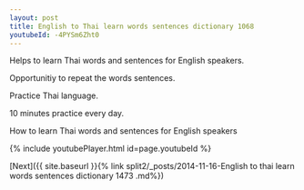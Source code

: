 ```yaml
---
layout: post
title: English to Thai learn words sentences dictionary 1068 
youtubeId: -4PYSm6Zht0
---
```

 
 
Helps to learn Thai words and sentences for English speakers.

Opportunitiy to repeat the words sentences. 

Practice Thai language. 
 
10 minutes practice every day. 
 
How to learn Thai words and sentences for English speakers 
 
{% include youtubePlayer.html id=page.youtubeId %}
 
 
[Next]({{ site.baseurl }}{% link  split2/_posts/2014-11-16-English to thai learn words sentences dictionary 1473 .md%})
 
